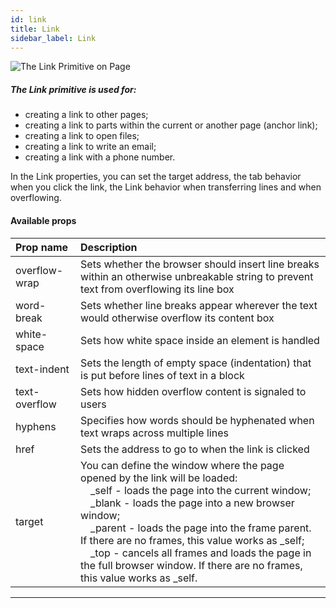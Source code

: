 ```yaml
---
id: link
title: Link
sidebar_label: Link
---
```


![The Link Primitive on Page](/scr/primitives-link.png)

##### The Link primitive is used for:

-   creating a link to other pages;
-   creating a link to parts within the current or another page (anchor link);
-   creating a link to open files;
-   creating a link to write an email;
-   creating a link with a phone number.

In the Link properties, you can set the target address, the tab behavior when you click the link, the Link behavior when transferring lines and when overflowing.

#### Available props

| Prop name     | Description                                                                                                                                                                                                                                                                                                                                                                                                                                                       |
| :------------ | :---------------------------------------------------------------------------------------------------------------------------------------------------------------------------------------------------------------------------------------------------------------------------------------------------------------------------------------------------------------------------------------------------------------------------------------------------------------- |
| overflow-wrap | Sets whether the browser should insert line breaks within an otherwise unbreakable string to prevent text from overflowing its line box                                                                                                                                                                                                                                                                                                                           |
| word-break    | Sets whether line breaks appear wherever the text would otherwise overflow its content box                                                                                                                                                                                                                                                                                                                                                                        |
| white-space   | Sets how white space inside an element is handled                                                                                                                                                                                                                                                                                                                                                                                                                 |
| text-indent   | Sets the length of empty space (indentation) that is put before lines of text in a block                                                                                                                                                                                                                                                                                                                                                                          |
| text-overflow | Sets how hidden overflow content is signaled to users                                                                                                                                                                                                                                                                                                                                                                                                             |
| hyphens       | Specifies how words should be hyphenated when text wraps across multiple lines                                                                                                                                                                                                                                                                                                                                                                                    |
| href          | Sets the address to go to when the link is clicked                                                                                                                                                                                                                                                                                                                                                                                                                |
| target        | You can define the window where the page opened by the link will be loaded: <br/>&emsp;\_self - loads the page into the current window;<br/>&emsp;\_blank - loads the page into a new browser window;<br/>&emsp;\_parent - loads the page into the frame parent. If there are no frames, this value works as \_self;<br/>&emsp;\_top - cancels all frames and loads the page in the full browser window. If there are no frames, this value works as \_self.<br/> |

---
